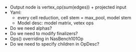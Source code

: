 - Output node is vertex_op(sum(edges)) + projected input
- Yaml:
    - every cell reduction, cell stem = max_pool, model stem
    - Model desc: model matrix, vetex ops
- Do we need alphas?
- Do we need to modify finalizers?
- Ops() overriding in NasBench101Op
- Do we need to specify children in OpDesc?
